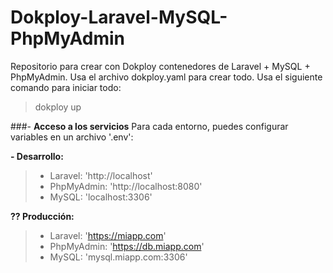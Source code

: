 # Dokploy-Laravel-MySQL-PhpMyAdmin

Repositorio para crear con Dokploy contenedores de Laravel + MySQL + PhpMyAdmin. Usa el archivo dokploy.yaml para crear todo. Usa el siguiente comando para iniciar todo:

> dokploy up

###- **Acceso a los servicios**
Para cada entorno, puedes configurar variables en un archivo '.env':

**- Desarrollo:**

> - Laravel: 'http://localhost'
> - PhpMyAdmin: 'http://localhost:8080'
> - MySQL: 'localhost:3306'


**?? Producción:**

> - Laravel: 'https://miapp.com'
> - PhpMyAdmin: 'https://db.miapp.com'
> - MySQL: 'mysql.miapp.com:3306'
